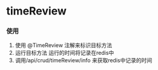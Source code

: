 # timeReview
### 使用
1. 使用 @TimeReview 注解来标识目标方法
2. 运行目标方法 运行的时间将记录在redis中
3. 调用/api/crud/timeReview/info 来获取redis中记录的时间